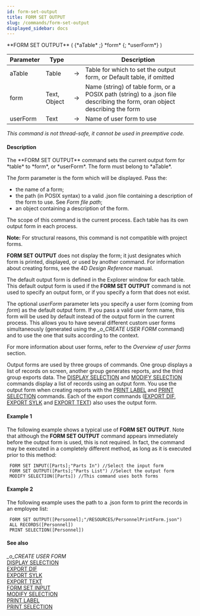 ```yaml
---
id: form-set-output
title: FORM SET OUTPUT
slug: /commands/form-set-output
displayed_sidebar: docs
---
```


<!--REF #_command_.FORM SET OUTPUT.Syntax-->**FORM SET OUTPUT** ( {*aTable* ;} *form* {; *userForm*} )<!-- END REF-->
<!--REF #_command_.FORM SET OUTPUT.Params-->
| Parameter | Type |  | Description |
| --- | --- | --- | --- |
| aTable | Table | &#8594;  | Table for which to set the output form, or Default table, if omitted |
| form | Text, Object | &#8594;  | Name (string) of table form, or a POSIX path (string) to a .json file describing the form, oran object describing the form |
| userForm | Text | &#8594;  | Name of user form to use |

<!-- END REF-->

*This command is not thread-safe, it cannot be used in preemptive code.*


#### Description 

<!--REF #_command_.FORM SET OUTPUT.Summary-->The **FORM SET OUTPUT**  command sets the current output form for *table* to *form*, or *userForm*.<!-- END REF--> The form must belong to *aTable*.

The *form* parameter is the form which will be displayed. Pass the:

* the name of a form;
* the path (in POSIX syntax) to a valid .json file containing a description of the form to use. See *Form file path*;
* an object containing a description of the form.

The scope of this command is the current process. Each table has its own output form in each process.

**Note:** For structural reasons, this command is not compatible with project forms.

**FORM SET OUTPUT** does not display the form; it just designates which form is printed, displayed, or used by another command. For information about creating forms, see the 4D *Design Reference* manual.

The default output form is defined in the Explorer window for each table. This default output form is used if the **FORM SET OUTPUT**  command is not used to specify an output form, or if you specify a form that does not exist.

The optional *userForm* parameter lets you specify a user form (coming from *form*) as the default output form. If you pass a valid user form name, this form will be used by default instead of the output form in the current process. This allows you to have several different custom user forms simultaneously (generated using the *\_o\_CREATE USER FORM* command) and to use the one that suits according to the context. 

For more information about user forms, refer to the *Overview of user forms* section. 

Output forms are used by three groups of commands. One group displays a list of records on screen, another group generates reports, and the third group exports data. The [DISPLAY SELECTION](display-selection.md) and [MODIFY SELECTION](modify-selection.md) commands display a list of records using an output form. You use the output form when creating reports with the [PRINT LABEL](print-label.md) and [PRINT SELECTION](print-selection.md) commands. Each of the export commands ([EXPORT DIF](export-dif.md), [EXPORT SYLK](export-sylk.md) and [EXPORT TEXT](export-text.md)) also uses the output form.

#### Example 1 

The following example shows a typical use of **FORM SET OUTPUT**. Note that although the **FORM SET OUTPUT** command appears immediately before the output form is used, this is not required. In fact, the command may be executed in a completely different method, as long as it is executed prior to this method:

```4d
 FORM SET INPUT([Parts];"Parts In") //Select the input form
 FORM SET OUTPUT([Parts];"Parts List") //Select the output form
 MODIFY SELECTION([Parts]) //This command uses both forms
```

#### Example 2 

The following example uses the path to a .json form to print the records in an employee list: 

```4d
 FORM SET OUTPUT([Personnel];"/RESOURCES/PersonnelPrintForm.json")
 ALL RECORDS([Personnel])
 PRINT SELECTION([Personnel])
```

#### See also 

*\_o\_CREATE USER FORM*  
[DISPLAY SELECTION](display-selection.md)  
[EXPORT DIF](export-dif.md)  
[EXPORT SYLK](export-sylk.md)  
[EXPORT TEXT](export-text.md)  
[FORM SET INPUT](form-set-input.md)  
[MODIFY SELECTION](modify-selection.md)  
[PRINT LABEL](print-label.md)  
[PRINT SELECTION](print-selection.md)  